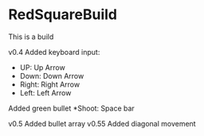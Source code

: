 # RedSquareBuild
This is a build

v0.4
Added keyboard input:
* UP: Up Arrow
* Down: Down Arrow
* Right: Right Arrow
* Left: Left Arrow

Added green bullet
*Shoot: Space bar

v0.5
Added bullet array
v0.55
Added diagonal movement
